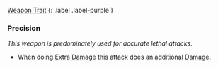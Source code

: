 
[Weapon Trait](Game/Core/Weapon-Traits)
{: .label .label-purple }

### Precision
*This weapon is predominately used for accurate lethal attacks.*
* When doing [Extra Damage](Game/Core/Attacks#Extra%20Damage) this attack does an additional [Damage](Game/Core/Terminology#Damage).